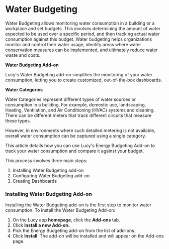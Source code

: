 # Water Budgeting

Water Budgeting allows monitoring water consumption in a building or a workplace and set budgets. This involves determining the amount of water expected to be used over a specific period, and then tracking actual water consumption against this budget. Water budgeting helps organizations monitor and control their water usage, identify areas where water conservation measures can be implemented, and ultimately reduce water waste and costs.

**Water Budgeting Add-on**

Lucy's Water Budgeting add-on simplifies the monitoring of your water consumption, letting you to create customized, out-of-the-box dashboards.

**Water Categories**

Water Categories represent different types of water sources or consumption in a building. For example, domestic use, landscaping, Heating, Ventilation, and Air Conditioning (HVAC) systems and cleaning. There can be different meters that track different circuits that measure these types.

However, in environments where such detailed metering is not available, overall water consumption can be captured using a single category.

This article details how you can use Lucy's Energy Budgeting Add-on to track your water consumption and compare it against your budget.

This process involves three main steps:

1. Installing Water Budgeting add-on
2. Configuring Water Budgeting add-on
3. Creating Dashboards

### Installing Water Budgeting Add-on

Installing the Water Budgeting add-on is the first step to monitor water consumption. To install the Water Budgeting Add-on:

1. On the Lucy app **homepage**, click the **Add-ons** tab.&#x20;
2. Click **Install a new Add-on.**
3. Pick the Energy Budgeting add-on from the list of add-ons.
4. Click **Install**. The add-on will be installed and will appear on the Add-ons page.



